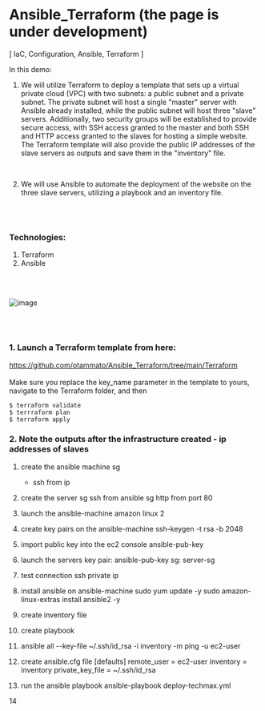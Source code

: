 # Ansible_Terraform (the page is under development)
[ IaC, Configuration, Ansible, Terraform ]

In this demo:
<br>

1. We will utilize Terraform to deploy a template that sets up a virtual private cloud (VPC) with two subnets: a public subnet and a private subnet. The private subnet will host a single "master" server with Ansible already installed, while the public subnet will host three "slave" servers. Additionally, two security groups will be established to provide secure access, with SSH access granted to the master and both SSH and HTTP access granted to the slaves for hosting a simple website. The Terraform template will also provide the public IP addresses of the slave servers as outputs and save them in the "inventory" file. 
<br>

2. We will use Ansible to automate the deployment of the website on the three slave servers, utilizing a playbook and an inventory file.


<br><br>
### Technologies:
1. Terraform<br>
2. Ansible

<br><br>

![image](https://user-images.githubusercontent.com/104728608/217630228-d582ae23-1690-44cf-8a6e-5a6c2155c341.png)

<br><br>


### 1. Launch a Terraform template from here:<br>
https://github.com/otammato/Ansible_Terraform/tree/main/Terraform
<br><br>
Make sure you replace the key_name parameter in the template to yours, navigate to the Terraform folder, and then
<br>
```
$ terraform validate
$ terrraform plan
$ terraform apply
```

### 2. Note the outputs after the infrastructure created - ip addresses of slaves <br>




1. create the ansible machine sg
    - ssh from ip

2. create the server sg 
    ssh from ansible sg
    http from port 80

3. launch the ansible-machine 
    amazon linux 2

4. create key pairs on the ansible-machine 
    ssh-keygen -t rsa -b 2048

5. import public key into the ec2 console
    ansible-pub-key

6. launch the servers
    key pair: ansible-pub-key
    sg: server-sg 

7. test connection 
    ssh private ip

8. install ansible on ansible-machine
    sudo yum update -y
    sudo amazon-linux-extras install ansible2 -y

9. create inventory file

10. create playbook

11. ansible all --key-file ~/.ssh/id_rsa -i inventory -m ping -u ec2-user

12. create ansible.cfg file 
[defaults]
remote_user = ec2-user 
inventory = inventory 
private_key_file = ~/.ssh/id_rsa

13. run the ansible playbook
    ansible-playbook deploy-techmax.yml

14
